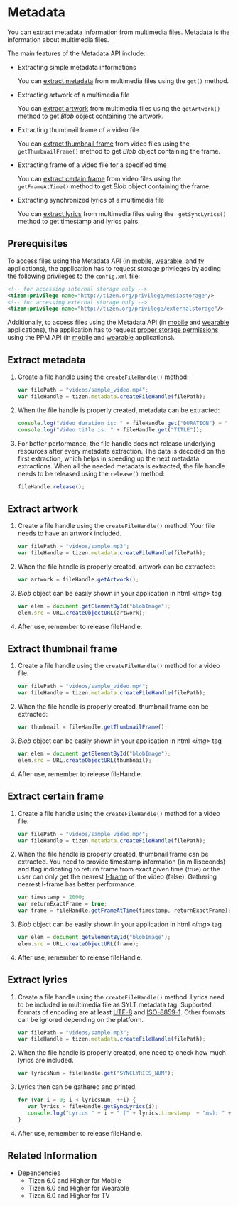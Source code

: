 # Metadata

You can extract metadata information from multimedia files. Metadata is the information about multimedia files.

The main features of the Metadata API include:

- Extracting simple metadata informations

  You can [extract metadata](#extract-metadata) from multimedia files using the `get()` method.

- Extracting artwork of a multimedia file

  You can [extract artwork](#extract-artwork) from multimedia files using the `getArtwork()` method to get *Blob* object containing the artwork.

- Extracting thumbnail frame of a video file

  You can [extract thumbnail frame](#extract-thumbnail-frame) from video files using the `getThumbnailFrame()` method to get *Blob* object containing the frame.

- Extracting frame of a video file for a specified time

  You can [extract certain frame](#extract-certain-frame) from video files using the `getFrameAtTime()` method to get *Blob* object containing the frame.

- Extracting synchronized lyrics of a multimedia file

  You can [extract lyrics](#extract-lyrics) from multimedia files using the ` getSyncLyrics()` method to get timestamp and lyrics pairs.

## Prerequisites

To access files using the Metadata API (in [mobile](../../api/latest/device_api/mobile/tizen/metadata.html), [wearable](../../api/latest/device_api/wearable/tizen/metadata.html), and [tv](../../api/latest/device_api/tv/tizen/metadata.html) applications), the application has to request storage privileges by adding the following privileges to the `config.xml` file:


```xml
<!-- for accessing internal storage only -->
<tizen:privilege name="http://tizen.org/privilege/mediastorage"/>
<!-- for accessing external storage only -->
<tizen:privilege name="http://tizen.org/privilege/externalstorage"/>
```


Additionally, to access files using the Metadata API (in [mobile](../../api/latest/device_api/mobile/tizen/metadata.html) and [wearable](../../api/latest/device_api/wearable/tizen/metadata.html) applications), the application has to request [proper storage permissions](../security/privacy-related-permissions.md) using the PPM API (in [mobile](../../api/latest/device_api/mobile/tizen/ppm.html) and [wearable](../../api/latest/device_api/wearable/tizen/ppm.html) applications).


## Extract metadata

1. Create a file handle using the `createFileHandle()` method:

   ```javascript
   var filePath = "videos/sample_video.mp4";
   var fileHandle = tizen.metadata.createFileHandle(filePath);
   ```

2. When the file handle is properly created, metadata can be extracted:

   ```javascript
   console.log("Video duration is: " + fileHandle.get("DURATION") + " milliseconds");
   console.log("Video title is: " + fileHandle.get("TITLE"));
   ```

3. For better performance, the file handle does not release underlying resources after every metadata extraction. The data is decoded on the first extraction, which helps in speeding up the next metadata extractions.
When all the needed metadata is extracted, the file handle needs to be released using the `release()` method:

   ```javascript
   fileHandle.release();
   ```

## Extract artwork

1. Create a file handle using the `createFileHandle()` method. Your file needs to have an artwork included.

   ```javascript
   var filePath = "videos/sample.mp3";
   var fileHandle = tizen.metadata.createFileHandle(filePath);
   ```

2. When the file handle is properly created, artwork can be extracted:

   ```javascript
   var artwork = fileHandle.getArtwork();
   ```

3. *Blob* object can be easily shown in your application in html *&lt;img&gt;* tag

   ```javascript
   var elem = document.getElementById("blobImage");
   elem.src = URL.createObjectURL(artwork);
   ```

4. After use, remember to release fileHandle.

## Extract thumbnail frame

1. Create a file handle using the `createFileHandle()` method for a video file.

   ```javascript
   var filePath = "videos/sample_video.mp4";
   var fileHandle = tizen.metadata.createFileHandle(filePath);
   ```

2. When the file handle is properly created, thumbnail frame can be extracted:

   ```javascript
   var thumbnail = fileHandle.getThumbnailFrame();
   ```

3. *Blob* object can be easily shown in your application in html *&lt;img&gt;* tag

   ```javascript
   var elem = document.getElementById("blobImage");
   elem.src = URL.createObjectURL(thumbnail);
   ```

4. After use, remember to release fileHandle.

## Extract certain frame

1. Create a file handle using the `createFileHandle()` method for a video file.

   ```javascript
   var filePath = "videos/sample_video.mp4";
   var fileHandle = tizen.metadata.createFileHandle(filePath);
   ```

2. When the file handle is properly created, thumbnail frame can be extracted. You need to provide timestamp information (in milliseconds) and flag indicating to return frame from exact given time (true) or the user can only get the nearest <a href="https://en.wikipedia.org/wiki/Video_compression_picture_types">I-frame</a> of the video (false). Gathering nearest I-frame has better performance.

   ```javascript
   var timestamp = 2000;
   var returnExactFrame = true;
   var frame = fileHandle.getFrameAtTime(timestamp, returnExactFrame);
   ```

3. *Blob* object can be easily shown in your application in html *&lt;img&gt;* tag

   ```javascript
   var elem = document.getElementById("blobImage");
   elem.src = URL.createObjectURL(frame);
   ```

4. After use, remember to release fileHandle.

## Extract lyrics

1. Create a file handle using the `createFileHandle()` method. Lyrics need to be included in multimedia file as SYLT metadata tag. Supported formats of encoding are at least <a href="http://www.ietf.org/rfc/rfc2279.txt">UTF-8</a> and <a href="http://en.wikipedia.org/wiki/ISO/IEC_8859-1">ISO-8859-1</a>. Other formats can be ignored depending on the platform.

   ```javascript
   var filePath = "videos/sample.mp3";
   var fileHandle = tizen.metadata.createFileHandle(filePath);
   ```

2. When the file handle is properly created, one need to check how much lyrics are included.

   ```javascript
   var lyricsNum = fileHandle.get("SYNCLYRICS_NUM");
   ```

3. Lyrics then can be gathered and printed:

   ```javascript
   for (var i = 0; i < lyricsNum; ++i) {
      var lyrics = fileHandle.getSyncLyrics(i);
      console.log("Lyrics " + i + " (" + lyrics.timestamp  + "ms): " + lyrics.lyrics);
   }
   ```

4. After use, remember to release fileHandle.

## Related Information
- Dependencies
  - Tizen 6.0 and Higher for Mobile
  - Tizen 6.0 and Higher for Wearable
  - Tizen 6.0 and Higher for TV

